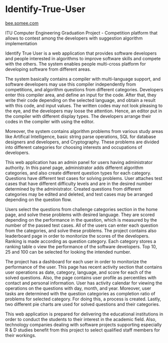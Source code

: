 # Identify-True-User

[bee.somee.com](http://bee.somee.com)

ITU Computer Engineering Graduation Project - Competition platform that allows to contest among the developers with suggestion algorithm implementation

Identify True User is a web application that provides software developers and people interested in algorithms to improve software skills and compete with the others. The system enables people multi-cross platform for developing software from different areas.

The system basically contains a compiler with multi-language support, and software developers may use this compiler independently from competitions, and algorithm questions from different categories. Developers enter this compiler area, and define an input for the code. After that, they write their code depending on the selected language, and obtain a result with this code, and input values. The written codes may not look pleasing to the eye, and the developers may loose the attention. Hence, an editor put in the compiler with different display types. The developers arrange their codes in the compiler with using the editor.

Moreover, the system contains algorithm problems from various study areas like Artifical Intelligence, basic string parse operations, SQL for database designers and developers, and Cryptography. These problems are divided into different categories for choosing interests and occupations of developers.

This web application has an admin panel for users having administrator authority. In this panel page, administrator adds different algorithm categories, and also create different question types for each category. Questions have different test cases for solving problems. User attaches test cases that have different difficulty levels and are in the desired number determined by the administrator. Created questions from different categories may be edited and deleted, and test cases may be arranged depending on the question flow.

Users select the questions from challenge categories section in the home page, and solve these problems with desired language. They are scored depending on the performance in the question, which is measured by the number of the passed test cases. All of the users can enter each question from the categories, and solve these problems. The project contains also leaderboard page in order to monitorize the scores of the developers. Ranking is made according as question category. Each category stores a ranking table o view the performance of the software developers. Top 10, 25 and 100 can be selected for looking the intended number.

The project has a dashboard for each user in order to monitorize the performance of the user. This page has recent activity section that contains user operations as date, category, language, and score for each of the solved questions. Also, the page contains user profile as percentiles with contact and personal information. User has activity calendar for viewing the operations on the questions with day, month, and year. Moreover, user tasks are determined with the question categories as completion ratio of problems for selected category. For doing this, a process is created. Lastly, two different pie charts are used for solved questions and their categories.

This web application is prepared for delivering the educational institutions in order to conduct the students to their interest in the academic field. Also, technology companies dealing with software projects supporting especially R & D studies benefit from this project to select qualified staff members for their workings.
